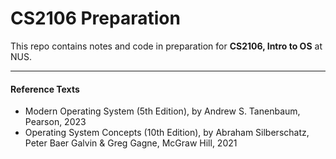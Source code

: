 # CS2106 Preparation

This repo contains notes and code in preparation for **CS2106, Intro to OS** at NUS.

---
#### Reference Texts
- Modern Operating System (5th Edition), by Andrew S. Tanenbaum, Pearson, 2023
- Operating System Concepts (10th Edition), by Abraham Silberschatz, Peter Baer Galvin & Greg Gagne, McGraw Hill, 2021

